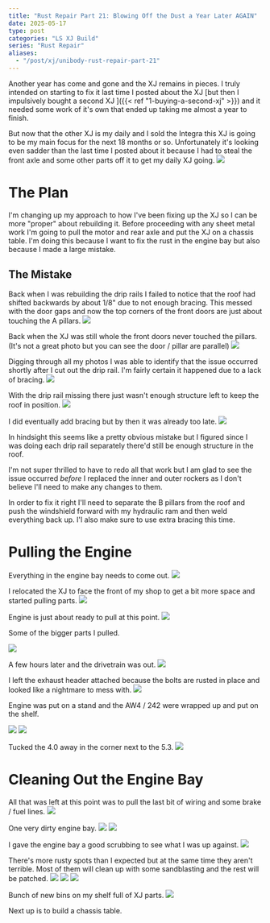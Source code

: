 ```yaml
---
title: "Rust Repair Part 21: Blowing Off the Dust a Year Later AGAIN"
date: 2025-05-17
type: post
categories: "LS XJ Build"
series: "Rust Repair"
aliases:
  - "/post/xj/unibody-rust-repair-part-21"
---
```


Another year has come and gone and the XJ remains in pieces. I truly intended on starting to fix it last time I posted about the XJ [but then I impulsively bought a second XJ ]({{< ref "1-buying-a-second-xj" >}}) and it needed some work of it's own that ended up taking me almost a year to finish.

But now that the other XJ is my daily and I sold the Integra this XJ is going to be my main focus for the next 18 months or so. Unfortunately it's looking even sadder than the last time I posted about it because I had to steal the front axle and some other parts off it to get my daily XJ going.
![](images/1.jpg)

# The Plan

I'm changing up my approach to how I've been fixing up the XJ so I can be more "proper" about rebuilding it. Before proceeding with any sheet metal work I'm going to pull the motor and rear axle and put the XJ on a chassis table. I'm doing this because I want to fix the rust in the engine bay but also because I made a large mistake.

## The Mistake

Back when I was rebuilding the drip rails I failed to notice that the roof had shifted backwards by about 1/8" due to not enough bracing. This messed with the door gaps and now the top corners of the front doors are just about touching the A pillars.
![](images/0a.jpg)

Back when the XJ was still whole the front doors never touched the pillars. (It's not a great photo but you can see the door / pillar are parallel)
![](images/0b.jpg)

Digging through all my photos I was able to identify that the issue occurred shortly after I cut out the drip rail. I'm fairly certain it happened due to a lack of bracing.
![](images/0d.jpg)

With the drip rail missing there just wasn't enough structure left to keep the roof in position.
![](images/0c.jpg)

I did eventually add bracing but by then it was already too late.
![](images/0e.jpg)

In hindsight this seems like a pretty obvious mistake but I figured since I was doing each drip rail separately there'd still be enough structure in the roof.

I'm not super thrilled to have to redo all that work but I am glad to see the issue occurred _before_ I replaced the inner and outer rockers as I don't believe I'll need to make any changes to them.

In order to fix it right I'll need to separate the B pillars from the roof and push the windshield forward with my hydraulic ram and then weld everything back up. I'l also make sure to use extra bracing this time.

# Pulling the Engine

Everything in the engine bay needs to come out.
![](images/2.jpg)

I relocated the XJ to face the front of my shop to get a bit more space and started pulling parts.
![](images/3.jpg)

Engine is just about ready to pull at this point.
![](images/4.jpg)

Some of the bigger parts I pulled.

![](images/5.jpg)

A few hours later and the drivetrain was out.
![](images/6.jpg)

I left the exhaust header attached because the bolts are rusted in place and looked like a nightmare to mess with.
![](images/7.jpg)

Engine was put on a stand and the AW4 / 242 were wrapped up and put on the shelf.

![](images/8.jpg)
![](images/9.jpg)

Tucked the 4.0 away in the corner next to the 5.3.
![](images/10.jpg)

# Cleaning Out the Engine Bay

All that was left at this point was to pull the last bit of wiring and some brake / fuel lines.
![](images/11.jpg)

One very dirty engine bay.
![](images/12.jpg)
![](images/13.jpg)

I gave the engine bay a good scrubbing to see what I was up against.
![](images/14.jpg)

There's more rusty spots than I expected but at the same time they aren't terrible. Most of them will clean up with some sandblasting and the rest will be patched.
![](images/15.jpg)
![](images/16.jpg)
![](images/17.jpg)

Bunch of new bins on my shelf full of XJ parts.
![](images/18.jpg)

Next up is to build a chassis table.
